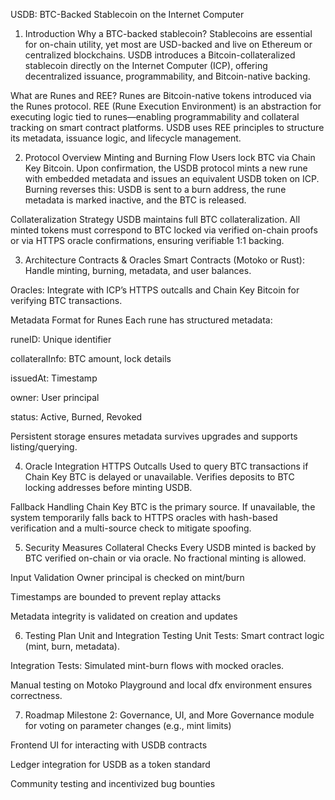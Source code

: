 USDB: BTC-Backed Stablecoin on the Internet Computer
1. Introduction
Why a BTC-backed stablecoin?
Stablecoins are essential for on-chain utility, yet most are USD-backed and live on Ethereum or centralized blockchains. USDB introduces a Bitcoin-collateralized stablecoin directly on the Internet Computer (ICP), offering decentralized issuance, programmability, and Bitcoin-native backing.

What are Runes and REE?
Runes are Bitcoin-native tokens introduced via the Runes protocol. REE (Rune Execution Environment) is an abstraction for executing logic tied to runes—enabling programmability and collateral tracking on smart contract platforms. USDB uses REE principles to structure its metadata, issuance logic, and lifecycle management.

2. Protocol Overview
Minting and Burning Flow
Users lock BTC via Chain Key Bitcoin. Upon confirmation, the USDB protocol mints a new rune with embedded metadata and issues an equivalent USDB token on ICP. Burning reverses this: USDB is sent to a burn address, the rune metadata is marked inactive, and the BTC is released.

Collateralization Strategy
USDB maintains full BTC collateralization. All minted tokens must correspond to BTC locked via verified on-chain proofs or via HTTPS oracle confirmations, ensuring verifiable 1:1 backing.

3. Architecture
Contracts & Oracles
Smart Contracts (Motoko or Rust): Handle minting, burning, metadata, and user balances.

Oracles: Integrate with ICP’s HTTPS outcalls and Chain Key Bitcoin for verifying BTC transactions.

Metadata Format for Runes
Each rune has structured metadata:

runeID: Unique identifier

collateralInfo: BTC amount, lock details

issuedAt: Timestamp

owner: User principal

status: Active, Burned, Revoked

Persistent storage ensures metadata survives upgrades and supports listing/querying.

4. Oracle Integration
HTTPS Outcalls
Used to query BTC transactions if Chain Key BTC is delayed or unavailable. Verifies deposits to BTC locking addresses before minting USDB.

Fallback Handling
Chain Key BTC is the primary source. If unavailable, the system temporarily falls back to HTTPS oracles with hash-based verification and a multi-source check to mitigate spoofing.

5. Security Measures
Collateral Checks
Every USDB minted is backed by BTC verified on-chain or via oracle. No fractional minting is allowed.

Input Validation
Owner principal is checked on mint/burn

Timestamps are bounded to prevent replay attacks

Metadata integrity is validated on creation and updates

6. Testing Plan
Unit and Integration Testing
Unit Tests: Smart contract logic (mint, burn, metadata).

Integration Tests: Simulated mint-burn flows with mocked oracles.

Manual testing on Motoko Playground and local dfx environment ensures correctness.

7. Roadmap
Milestone 2: Governance, UI, and More
Governance module for voting on parameter changes (e.g., mint limits)

Frontend UI for interacting with USDB contracts

Ledger integration for USDB as a token standard

Community testing and incentivized bug bounties

